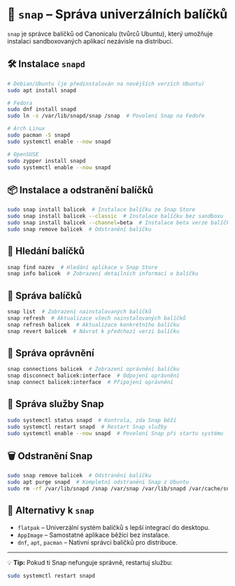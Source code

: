 # 🚀 `snap` – Správa univerzálních balíčků

`snap` je správce balíčků od Canonicalu (tvůrců Ubuntu), který umožňuje instalaci sandboxovaných aplikací nezávisle na distribuci.

## 🛠 Instalace `snapd`
```bash
# Debian/Ubuntu (je předinstalován na novějších verzích Ubuntu)
sudo apt install snapd

# Fedora
sudo dnf install snapd
sudo ln -s /var/lib/snapd/snap /snap  # Povolení Snap na Fedoře

# Arch Linux
sudo pacman -S snapd
sudo systemctl enable --now snapd

# OpenSUSE
sudo zypper install snapd
sudo systemctl enable --now snapd
```

## 📦 Instalace a odstranění balíčků
```bash
sudo snap install balicek  # Instalace balíčku ze Snap Store
sudo snap install balicek --classic  # Instalace balíčku bez sandboxu
sudo snap install balicek --channel=beta  # Instalace beta verze balíčku
sudo snap remove balicek  # Odstranění balíčku
```

## 🔎 Hledání balíčků
```bash
snap find nazev  # Hledání aplikace v Snap Store
snap info balicek  # Zobrazení detailních informací o balíčku
```

## 🎯 Správa balíčků
```bash
snap list  # Zobrazení nainstalovaných balíčků
snap refresh  # Aktualizace všech nainstalovaných balíčků
snap refresh balicek  # Aktualizace konkrétního balíčku
snap revert balicek  # Návrat k předchozí verzi balíčku
```

## 📁 Správa oprávnění
```bash
snap connections balicek  # Zobrazení oprávnění balíčku
snap disconnect balicek:interface  # Odpojení oprávnění
snap connect balicek:interface  # Připojení oprávnění
```

## 🔄 Správa služby Snap
```bash
sudo systemctl status snapd  # Kontrola, zda Snap běží
sudo systemctl restart snapd  # Restart Snap služby
sudo systemctl enable --now snapd  # Povolení Snap při startu systému
```

## 🗑 Odstranění Snap
```bash
sudo snap remove balicek  # Odstranění balíčku
sudo apt purge snapd  # Kompletní odstranění Snap z Ubuntu
sudo rm -rf /var/lib/snapd /snap /var/snap /var/lib/snapd /var/cache/snapd  # Úplné smazání Snap
```

## 🔄 Alternativy k `snap`
- `flatpak` – Univerzální systém balíčků s lepší integrací do desktopu.
- `AppImage` – Samostatné aplikace běžící bez instalace.
- `dnf`, `apt`, `pacman` – Nativní správci balíčků pro distribuce.

---
💡 **Tip:** Pokud ti Snap nefunguje správně, restartuj službu:
```bash
sudo systemctl restart snapd
```
